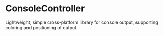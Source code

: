 # ConsoleController
Lightweight, simple cross-platform library for console output, supporting coloring and positioning of output.

